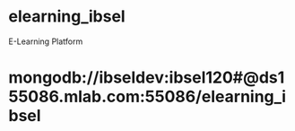 # elearning_ibsel
E-Learning Platform

# mongodb://ibseldev:ibsel120#@ds155086.mlab.com:55086/elearning_ibsel
